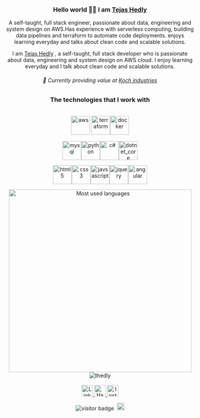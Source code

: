  

<div width="50%" align="center">
  
### Hello world 👋🌐 I am <a href="https://tejashedly.dev">Tejas Hedly</a>

 A self-taught, full stack engineer, passionate about data, engineering and system design on AWS.Has experience with serverless computing, building data pipelines and terraform to automate code deployments.
enjoys learning everyday and talks about clean code and scalable solutions.

I am <a href="https://tejashedly.dev">Tejas Hedly</a> , a self-taught, full stack developer who is passionate about data, engineering and system design on AWS cloud.
I enjoy learning everyday and I talk about clean code and scalable solutions.

###### :office: Currently providing value at <a href="https://www.kochind.com/">Koch industries<a/>


### The technologies that I work with
<br/>
<img height="50px" src="https://github-profile-icons.s3.ap-south-1.amazonaws.com/AWS.png" alt="aws" />
<img height="50px" src="https://github-profile-icons.s3.ap-south-1.amazonaws.com/Terraform.png" alt="terraform" /><img height="50px" src="https://github-profile-icons.s3.ap-south-1.amazonaws.com/Docker.png" alt="docker" />

<img height="50px" src="https://github-profile-icons.s3.ap-south-1.amazonaws.com/MySQL.png" alt="mysql" /><img height="50px" src="https://github-profile-icons.s3.ap-south-1.amazonaws.com/python.png" alt="python" /><img height="50px" src="https://github-profile-icons.s3.ap-south-1.amazonaws.com/C%23.png" alt="c#" /><img height="50px" src="https://github-profile-icons.s3.ap-south-1.amazonaws.com/dotnet_core.png" alt="dotnet_core" />

<img height="50px" src="https://github-profile-icons.s3.ap-south-1.amazonaws.com/HTML5.png" alt="html5" /><img height="50px" src="https://github-profile-icons.s3.ap-south-1.amazonaws.com/CSS3.png" alt="css3" /><img height="50px" src="https://github-profile-icons.s3.ap-south-1.amazonaws.com/Javascript.png" alt="javsascript" /><img height="50px" src="https://github-profile-icons.s3.ap-south-1.amazonaws.com/Jquery.png" alt="jquery" /><img height="50px" src="https://github-profile-icons.s3.ap-south-1.amazonaws.com/Angular.png" alt="angular" />

<img width="485" src="https://github-readme-stats.vercel.app/api/top-langs/?username=thedly"  alt="Most used languages"/>
<img src="https://github-readme-stats.vercel.app/api?username=thedly&show_icons=true&count_private=true" alt="thedly" />

<br/>
<br/>
<a href="https://www.linkedin.com/in/tejas-hedly">
  <img alt="Linkedin" height="30px" src="https://github-profile-icons.s3.ap-south-1.amazonaws.com/Linkedin.png" />
</a>
<a href="https://www.hackerrank.com/tejas_hedly">
  <img alt="Hackerrank" height="30px" src="https://github-profile-icons.s3.ap-south-1.amazonaws.com/Hackerrank.png" />
</a>
<a href="https://www.instagram.com/tejas_hedly">
  <img alt="Instagram" height="30px" src="https://github-profile-icons.s3.ap-south-1.amazonaws.com/Instagram.png" />
</a>

<br>


![visitor badge](https://visitor-badge.glitch.me/badge?page_id=thedly.visitor-badge) 
&nbsp;<a href="https://tejashedly.dev"><img height="20px" src="https://github-profile-icons.s3.ap-south-1.amazonaws.com/logo.png" alt="logo" /></a>

</div>

